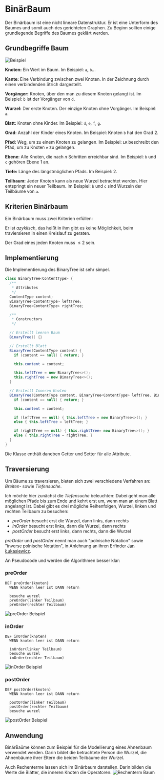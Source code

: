 # BinärBaum

Der Binärbaum ist eine nicht lineare Datenstruktur.
Er ist eine Unterform des Baumes und somit auch des gerichteten Graphen.
Zu Beginn sollten einige grundlegende Begriffe des Baumes geklärt werden.

## Grundbegriffe Baum
![Beispiel](https://firebasestorage.googleapis.com/v0/b/simonknott-de.appspot.com/o/BinaryTreeBase.svg?alt=media&token=ca7288aa-cd71-4a21-b4a2-699213bf2e42 "Beispiel BinärBaum")

**Knoten:** Ein Wert im Baum. Im Beispiel: `a`, `b`...

**Kante:** Eine Verbindung zwischen zwei Knoten. In der Zeichnung durch einen verbindenden Strich dargestellt.

**Vorgänger:** Knoten, über den man zu diesem Knoten gelangt ist. Im Beispiel: `b` ist der Vorgänger von `d`.

**Wurzel:** Der erste Knoten. Der einzige Knoten ohne Vorgänger. Im Beispiel: `a`.

**Blatt:** Knoten ohne Kinder. Im Beispiel: `d`, `e`, `f`, `g`.

**Grad:** Anzahl der Kinder eines Knoten. Im Beispiel: Knoten `b` hat den Grad 2.

**Pfad:** Weg, um zu einem Knoten zu gelangen. Im Beispiel: `LR` beschreibt den Pfad, um zu Knoten `e` zu gelangen.

**Ebene:** Alle Knoten, die nach $n$ Schritten erreichbar sind. Im Beispiel: `b` und `c` gehören Ebene 1 an.

**Tiefe:** Länge des längstmöglichen Pfads. Im Beispiel: 2.

**Teilbaum:** Jeder Knoten kann als neue Wurzel betrachtet werden. Hier entspringt ein neuer Teilbaum. Im Beispiel: `b` und `c` sind Wurzeln der Teilbäume von `a`.

## Kriterien Binärbaum
Ein Binärbaum muss zwei Kriterien erfüllen:

Er ist *azyklisch*, das heißt in ihm gibt es keine Möglichkeit, beim traviersieren in einen Kreislauf zu geraten.

Der Grad eines jeden Knoten muss $\leq 2$ sein.

## Implementierung
Die Implementierung des BinaryTree ist sehr simpel.

```java
class BinaryTree<ContentType> {
  /**
   * Attributes
   */
  ContentType content;
  BinaryTree<ContentType> leftTree;
  BinaryTree<ContentType> rightTree;

  /**
   * Constructors
   */

  // Erstellt leeren Baum
  BinaryTree() {}

  // Erstellt Blatt
  BinaryTree(ContentType content) {
    if (content == null) { return; }

    this.content = content;

    this.leftTree = new BinaryTree<>();
    this.rightTree = new BinaryTree<>();
  }

  // Erstellt Inneren Knoten
  BinaryTree(ContentType content, BinaryTree<ContentType> leftTree, BinaryTree<ContentType> rightTree) {
    if (content == null) { return; }

    this.content = content;

    if (leftTree == null) { this.leftTree = new BinaryTree<>(); }
    else { this.leftTree = leftTree; }

    if (rightTree == null) { this.rightTree= new BinaryTree<>(); }
    else { this.rightTree = rightTree; }
  }
}
```

Die Klasse enthält daneben Getter und Setter für alle Attribute.

## Traversierung
Um Bäume zu traversieren, bieten sich zwei verschiedene Verfahren an: *Breiten-* sowie *Tiefensuche*.

Ich möchte hier zunächst die *Tiefensuche* beleuchten: Dabei geht man alle möglichen Pfade bis zum Ende und kehrt erst um, wenn man an einem Blatt angelangt ist.
Dabei gibt es drei mögliche Reihenfolgen, Wurzel, linken und rechten Teilbaum zu besuchen:

- *preOrder* besucht erst die Wurzel, dann links, dann rechts
- *inOrder* besucht erst links, dann die Wurzel, dann rechts
- *postOrder* besucht erst links, dann rechts, dann die Wurzel

*preOrder* und *postOrder* nennt man auch "polnische Notation" sowie "inverse polnische Notation", in Anlehnung an ihren Erfinder [Jan Łukasiewicz](https://de.wikipedia.org/wiki/Jan_%C5%81ukasiewicz).

An Pseudocode und werden die Algorithmen besser klar:

### preOrder
```pseudo
DEF preOrder(knoten)
  WENN knoten leer ist DANN return

  besuche wurzel
  preOrder(linker Teilbaum)
  preOrder(rechter Teilbaum)
```
![preOrder Beispiel](https://firebasestorage.googleapis.com/v0/b/simonknott-de.appspot.com/o/BinaryTreePreOrder.svg?alt=media&token=cdec0976-dd29-4e71-9a4c-b59481f87cc9 "preOrder Beispiel")

### inOrder
```pseudo
DEF inOrder(knoten)
  WENN knoten leer ist DANN return

  inOrder(linker Teilbaum)
  besuche wurzel
  inOrder(rechter Teilbaum)
```
![inOrder Beispiel](https://firebasestorage.googleapis.com/v0/b/simonknott-de.appspot.com/o/BinaryTreeInOrder.svg?alt=media&token=a9235083-08c0-4e4c-8b18-63905fa856e6 "inOrder Beispiel")

### postOrder
```pseudo
DEF postOrder(knoten)
  WENN knoten leer ist DANN return

  postOrder(linker Teilbaum)
  postOrder(rechter Teilbaum)
  besuche wurzel
```
![postOrder Beispiel](https://firebasestorage.googleapis.com/v0/b/simonknott-de.appspot.com/o/BinaryTreePostOrder.svg?alt=media&token=7e7be6a3-72c5-4f44-9535-e0f28c89ca55 "postOrder Beispiel")

## Anwendung
BinärBaüme können zum Beispiel für die Modellierung eines Ahnenbaum verwendet werden.
Darin bildet die betrachtete Person die Wurzel, die Ahnenbäume ihrer Eltern die beiden Teilbäume der Wurzel.


Auch Rechenterme lassen sich im Binärbaum darstellen.
Darin bilden die Werte die Blätter, die inneren Knoten die Operatoren.
![Rechenterm Baum](https://upload.wikimedia.org/wikipedia/commons/1/17/Bin%C3%A4rBaum_Term.jpg "Rechenterm Baum")
